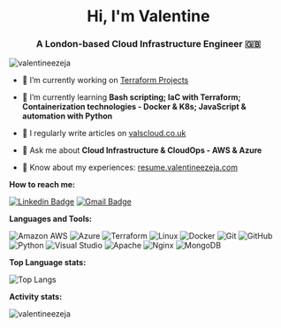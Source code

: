 <h1 align="center">Hi, I'm Valentine</h1>
<h3 align="center">A London-based Cloud Infrastructure Engineer 🇬🇧</h3>

<p align="left"> <img src="https://komarev.com/ghpvc/?username=valentineezeja&label=Profile%20views&color=0e75b6&style=flat" alt="valentineezeja" /> </p>

- 🔭 I’m currently working on [Terraform Projects](https://github.com/hashicorp/terraform)

- 🌱 I’m currently learning **Bash scripting; IaC with Terraform; Containerization technologies - Docker & K8s; JavaScript & automation with Python**

- 📝 I regularly write articles on [valscloud.co.uk](valscloud.co.uk)

- 💬 Ask me about **Cloud Infrastructure & CloudOps - AWS & Azure**

- 📄 Know about my experiences: [resume.valentineezeja.com](https://resume.valentineezeja.com)

**How to reach me:**

[![Linkedin Badge](https://img.shields.io/badge/-Valentine%20Ezeja-blue?style=flat-square&logo=Linkedin&logoColor=white&link=https://www.linkedin.com/in/valentineezeja)](https://www.linkedin.com/in/valentineezeja/)
[![Gmail Badge](https://img.shields.io/badge/-Reach%20out%20via%20Email-c14438?style=flat-square&logo=Gmail&logoColor=white&link=mailto:valentineezeja@gmail.com)](mailto:valentineezeja@gmail.com)

**Languages and Tools:**

![Amazon AWS](https://img.shields.io/badge/Amazon%20AWS-232F3E?style=flat-square&logo=amazon-aws)
![Azure](https://img.shields.io/badge/azure-%230072C6.svg?style=for-the-badge&logo=microsoftazure&logoColor=white)
![Terraform](https://img.shields.io/badge/terraform-%235835CC.svg?style=for-the-badge&logo=terraform&logoColor=white)
![Linux](https://img.shields.io/badge/Linux-FCC624?style=flat-square&logo=linux&logoColor=black)
![Docker](https://img.shields.io/badge/docker-%230db7ed.svg?style=for-the-badge&logo=docker&logoColor=white)
![Git](https://img.shields.io/badge/-Git-black?style=flat-square&logo=git)
![GitHub](https://img.shields.io/badge/-GitHub-181717?style=flat-square&logo=github)
![Python](https://img.shields.io/badge/-Python-black?style=flat-square&logo=Python)
![Visual Studio](https://img.shields.io/badge/Visual%20Studio-5C2D91.svg?style=for-the-badge&logo=visual-studio&logoColor=white)
![Apache](https://img.shields.io/badge/apache-%23D42029.svg?style=for-the-badge&logo=apache&logoColor=white)
![Nginx](https://img.shields.io/badge/nginx-%23009639.svg?style=for-the-badge&logo=nginx&logoColor=white)
![MongoDB](https://img.shields.io/badge/MongoDB-%234ea94b.svg?style=for-the-badge&logo=mongodb&logoColor=white)

**Top Language stats:**

![Top Langs](https://github-readme-stats.vercel.app/api/top-langs/?username=valentineezeja&hide=TeX&layout=compact)

**Activity stats:**
<p><img align="center" src="https://github-readme-streak-stats.herokuapp.com/?user=valentineezeja&" alt="valentineezeja" /></p>
